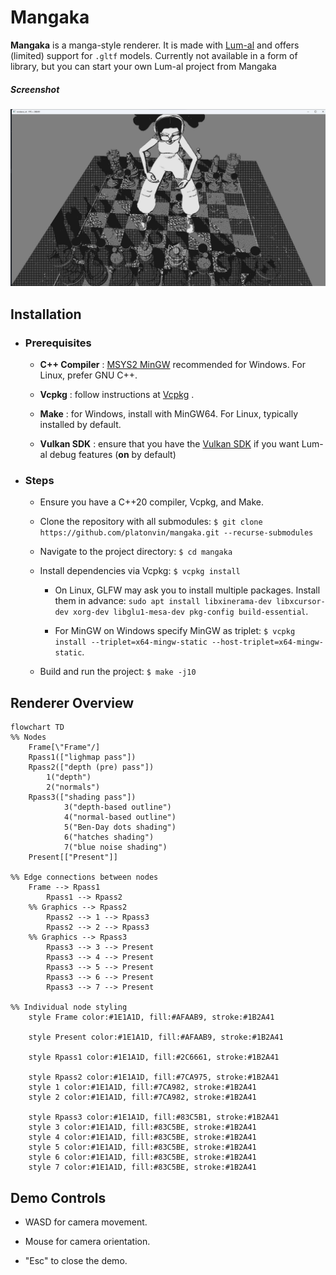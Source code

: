 # Mangaka 
**Mangaka**  is a manga-style renderer. It is made with [Lum-al](https://github.com/platonvin/lum-al) and offers (limited) support for `.gltf` models. Currently not available in a form of library, but you can start your own Lum-al project from Mangaka

##### Screenshot
![](screenshots/screenshot1.png)

## Installation 
 
- ### Prerequisites 
 
  - **C++ Compiler** : [MSYS2 MinGW](https://www.msys2.org/)  recommended for Windows. For Linux, prefer GNU C++.
 
  - **Vcpkg** : follow instructions at [Vcpkg](https://vcpkg.io/en/getting-started) .
 
  - **Make** : for Windows, install with MinGW64. For Linux, typically installed by default.
 
  - **Vulkan SDK** : ensure that you have the [Vulkan SDK](https://vulkan.lunarg.com/) if you want Lum-al debug features (**on** by default)
 
- ### Steps 

  - Ensure you have a C++20 compiler, Vcpkg, and Make.
 
  - Clone the repository with all submodules:
    `$ git clone https://github.com/platonvin/mangaka.git --recurse-submodules` 
 
  - Navigate to the project directory:
`$ cd mangaka`
 
  - Install dependencies via Vcpkg:
`$ vcpkg install` 
    - On Linux, GLFW may ask you to install multiple packages. Install them in advance:
`sudo apt install libxinerama-dev libxcursor-dev xorg-dev libglu1-mesa-dev pkg-config build-essential`.
 
    - For MinGW on Windows specify MinGW as triplet:
`$ vcpkg install --triplet=x64-mingw-static --host-triplet=x64-mingw-static`.
 
  - Build and run the project:
`$ make -j10`

## Renderer Overview 

```mermaid
flowchart TD
%% Nodes
    Frame[\"Frame"/]
    Rpass1(["lighmap pass"])
    Rpass2(["depth (pre) pass"])
        1("depth")
        2("normals") 
    Rpass3(["shading pass"])
            3("depth-based outline")
            4("normal-based outline")
            5("Ben-Day dots shading")
            6("hatches shading")
            7("blue noise shading")
    Present[["Present"]] 

%% Edge connections between nodes
    Frame --> Rpass1
        Rpass1 --> Rpass2
    %% Graphics --> Rpass2
        Rpass2 --> 1 --> Rpass3
        Rpass2 --> 2 --> Rpass3
    %% Graphics --> Rpass3
        Rpass3 --> 3 --> Present
        Rpass3 --> 4 --> Present
        Rpass3 --> 5 --> Present
        Rpass3 --> 6 --> Present
        Rpass3 --> 7 --> Present

%% Individual node styling
    style Frame color:#1E1A1D, fill:#AFAAB9, stroke:#1B2A41

    style Present color:#1E1A1D, fill:#AFAAB9, stroke:#1B2A41

    style Rpass1 color:#1E1A1D, fill:#2C6661, stroke:#1B2A41

    style Rpass2 color:#1E1A1D, fill:#7CA975, stroke:#1B2A41
    style 1 color:#1E1A1D, fill:#7CA982, stroke:#1B2A41
    style 2 color:#1E1A1D, fill:#7CA982, stroke:#1B2A41

    style Rpass3 color:#1E1A1D, fill:#83C5B1, stroke:#1B2A41
    style 3 color:#1E1A1D, fill:#83C5BE, stroke:#1B2A41
    style 4 color:#1E1A1D, fill:#83C5BE, stroke:#1B2A41
    style 5 color:#1E1A1D, fill:#83C5BE, stroke:#1B2A41
    style 6 color:#1E1A1D, fill:#83C5BE, stroke:#1B2A41
    style 7 color:#1E1A1D, fill:#83C5BE, stroke:#1B2A41
```
## Demo Controls 

- WASD for camera movement.

- Mouse for camera orientation.

- "Esc" to close the demo.